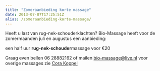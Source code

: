```yaml
---
title: "Zomeraanbieding korte massage"
date: 2013-07-07T17:25:51Z
alias: /zomeraanbieding-korte-massage/
---
```

Heeft u last van rug-nek-schouderklachten?
Bio-Massage heeft voor de zomermaanden juli en augustus een aanbieding:

een half uur <strong>rug-nek-schouder</strong>massage voor €20

Graag even bellen 06 28882162 of mailen <a href="mailto:bio-massage@live.nl">bio-massage@live.nl</a>
voor overige massages zie <a href="https://piith.nl/wie-doet-wat/cora-koppel/">Cora Koppel</a>